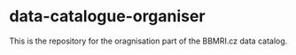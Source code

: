# data-catalogue-organiser
This is the repository for the oragnisation part of the BBMRI.cz data catalog.
